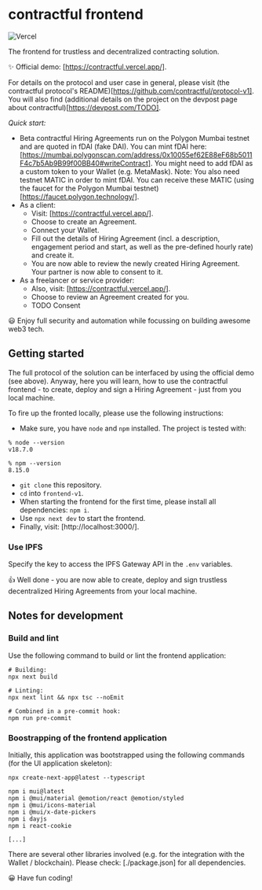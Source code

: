 # contractful frontend

![Vercel](https://vercelbadge.vercel.app/api/[TODO]/[TODO])

The frontend for trustless and decentralized contracting solution.

✨ Official demo: [https://contractful.vercel.app/].

For details on the protocol and user case in general, please visit (the contractful protocol's README)[https://github.com/contractful/protocol-v1].
You will also find (additional details on the project on the devpost page about contractful)[https://devpost.com/TODO].

*Quick start:*

* Beta contractful Hiring Agreements run on the Polygon Mumbai testnet and are quoted in fDAI (fake DAI). You can mint fDAI here: [https://mumbai.polygonscan.com/address/0x10055ef62E88eF68b5011F4c7b5Ab9B99f00BB40#writeContract]. You might need to add fDAI as a custom token to your Wallet (e.g. MetaMask). Note: You also need testnet MATIC in order to mint fDAI. You can receive these MATIC (using the faucet for the Polygon Mumbai testnet)[https://faucet.polygon.technology/].
* As a client:
    * Visit: [https://contractful.vercel.app/].
    * Choose to create an Agreement.
    * Connect your Wallet.
    * Fill out the details of Hiring Agreement (incl. a description, engagement period and start, as well as the pre-defined hourly rate) and create it.
    * You are now able to review the newly created Hiring Agreement. Your partner is now able to consent to it.
* As a freelancer or service provider:
    * Also, visit: [https://contractful.vercel.app/].
    * Choose to review an Agreement created for you.
    * TODO Consent

😃 Enjoy full security and automation while focussing on building awesome web3 tech.

## Getting started

The full protocol of the solution can be interfaced by using the official demo (see above). Anyway, here you will learn, how to use the contractful frontend - to create, deploy and sign a Hiring Agreement - just from you local machine.

To fire up the fronted locally, please use the following instructions:

* Make sure, you have `node` and `npm` installed. The project is tested with:

```
% node --version
v18.7.0

% npm --version
8.15.0
```

* `git clone` this repository.
* `cd` into `frontend-v1`.
* When starting the frontend for the first time, please install all dependencies: `npm i`.
* Use `npx next dev` to start the frontend.
* Finally, visit: [http://localhost:3000/].

### Use IPFS

Specify the key to access the IPFS Gateway API in the `.env` variables.

👍 Well done - you are now able to create, deploy and sign trustless decentralized Hiring Agreements from your local machine.

## Notes for development

### Build and lint

Use the following command to build or lint the frontend application:

```
# Building:
npx next build

# Linting:
npx next lint && npx tsc --noEmit

# Combined in a pre-commit hook:
npm run pre-commit
```

### Boostrapping of the frontend application

Initially, this application was bootstrapped using the following commands (for the UI application skeleton):

```
npx create-next-app@latest --typescript

npm i mui@latest
npm i @mui/material @emotion/react @emotion/styled
npm i @mui/icons-material
npm i @mui/x-date-pickers
npm i dayjs
npm i react-cookie

[...]
```

There are several other libraries involved (e.g. for the integration with the Wallet / blockchain). Please check: [./package.json] for all dependencies.

😀 Have fun coding!
